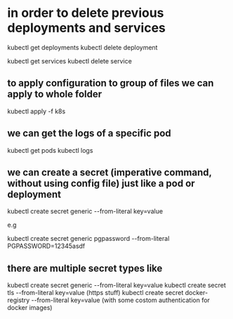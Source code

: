 # in order to delete previous deployments and services

kubectl get deployments
kubectl delete deployment <name-of-the-deployment>

kubectl get services
kubectl delete service <name-of-the-service>

## to apply configuration to group of files we can apply to whole folder

kubectl apply -f k8s

## we can get the logs of a specific pod

kubectl get pods
kubectl logs <pod-name>

## we can create a secret (imperative command, without using config file) just like a pod or deployment

kubectl create secret generic <secret-name> --from-literal key=value

e.g

kubectl create secret generic pgpassword --from-literal PGPASSWORD=12345asdf

## there are multiple secret types like

kubectl create secret generic <secret-name> --from-literal key=value
kubectl create secret tls <secret-name> --from-literal key=value (https stuff)
kubectl create secret docker-registry <secret-name> --from-literal key=value (with some costom authentication for docker images)
